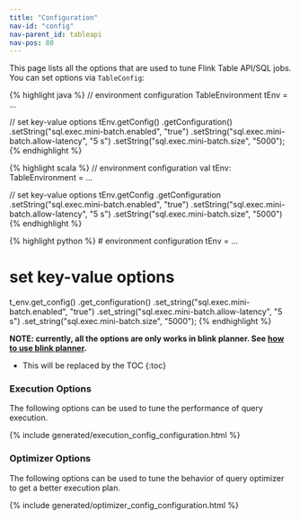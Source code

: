 ```yaml
---
title: "Configuration"
nav-id: "config"
nav-parent_id: tableapi
nav-pos: 80
---
```

<!--
Licensed to the Apache Software Foundation (ASF) under one
or more contributor license agreements.  See the NOTICE file
distributed with this work for additional information
regarding copyright ownership.  The ASF licenses this file
to you under the Apache License, Version 2.0 (the
"License"); you may not use this file except in compliance
with the License.  You may obtain a copy of the License at

  http://www.apache.org/licenses/LICENSE-2.0

Unless required by applicable law or agreed to in writing,
software distributed under the License is distributed on an
"AS IS" BASIS, WITHOUT WARRANTIES OR CONDITIONS OF ANY
KIND, either express or implied.  See the License for the
specific language governing permissions and limitations
under the License.
-->

This page lists all the options that are used to tune Flink Table API/SQL jobs. You can set options via `TableConfig`:

<div class="codetabs" markdown="1">
<div data-lang="java" markdown="1">
{% highlight java %}
// environment configuration
TableEnvironment tEnv = ...

// set key-value options
tEnv.getConfig()
  .getConfiguration()
  .setString("sql.exec.mini-batch.enabled", "true")
  .setString("sql.exec.mini-batch.allow-latency", "5 s")
  .setString("sql.exec.mini-batch.size", "5000");
{% endhighlight %}
</div>

<div data-lang="scala" markdown="1">
{% highlight scala %}
// environment configuration
val tEnv: TableEnvironment = ...

// set key-value options
tEnv.getConfig
  .getConfiguration
  .setString("sql.exec.mini-batch.enabled", "true")
  .setString("sql.exec.mini-batch.allow-latency", "5 s")
  .setString("sql.exec.mini-batch.size", "5000")
{% endhighlight %}
</div>

<div data-lang="python" markdown="1">
{% highlight python %}
# environment configuration
tEnv = ...

# set key-value options
t_env.get_config()
  .get_configuration()
  .set_string("sql.exec.mini-batch.enabled", "true")
  .set_string("sql.exec.mini-batch.allow-latency", "5 s")
  .set_string("sql.exec.mini-batch.size", "5000");
{% endhighlight %}
</div>
</div>

**NOTE: currently, all the options are only works in blink planner. See [how to use blink planner](index.html).**

* This will be replaced by the TOC
{:toc}

### Execution Options

The following options can be used to tune the performance of query execution.

{% include generated/execution_config_configuration.html %}

### Optimizer Options

The following options can be used to tune the behavior of query optimizer to get a better execution plan.

 {% include generated/optimizer_config_configuration.html %}
